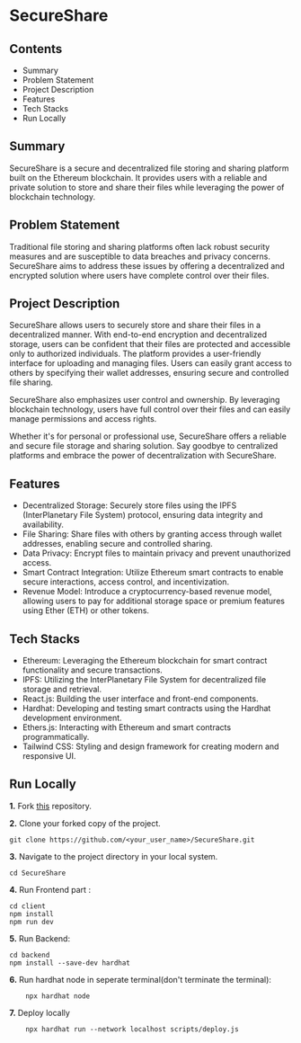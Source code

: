 # SecureShare

## Contents
- Summary
- Problem Statement
- Project Description
- Features
- Tech Stacks
- Run Locally


## Summary

SecureShare is a secure and decentralized file storing and sharing platform built on the Ethereum blockchain. It provides users with a reliable and private solution to store and share their files while leveraging the power of blockchain technology.

## Problem Statement

Traditional file storing and sharing platforms often lack robust security measures and are susceptible to data breaches and privacy concerns. SecureShare aims to address these issues by offering a decentralized and encrypted solution where users have complete control over their files.

## Project Description

SecureShare allows users to securely store and share their files in a decentralized manner. With end-to-end encryption and decentralized storage, users can be confident that their files are protected and accessible only to authorized individuals.
The platform provides a user-friendly interface for uploading and managing files. Users can easily grant access to others by specifying their wallet addresses, ensuring secure and controlled file sharing.

SecureShare also emphasizes user control and ownership. By leveraging blockchain technology, users have full control over their files and can easily manage permissions and access rights.

Whether it's for personal or professional use, SecureShare offers a reliable and secure file storage and sharing solution. Say goodbye to centralized platforms and embrace the power of decentralization with SecureShare.

## Features

- Decentralized Storage: Securely store files using the IPFS (InterPlanetary File System) protocol, ensuring data integrity and availability.
- File Sharing: Share files with others by granting access through wallet addresses, enabling secure and controlled sharing.
- Data Privacy: Encrypt files to maintain privacy and prevent unauthorized access.
- Smart Contract Integration: Utilize Ethereum smart contracts to enable secure interactions, access control, and incentivization.
- Revenue Model: Introduce a cryptocurrency-based revenue model, allowing users to pay for additional storage space or premium features using Ether (ETH) or other tokens.

## Tech Stacks

- Ethereum: Leveraging the Ethereum blockchain for smart contract functionality and secure transactions.
- IPFS: Utilizing the InterPlanetary File System for decentralized file storage and retrieval.
- React.js: Building the user interface and front-end components.
- Hardhat: Developing and testing smart contracts using the Hardhat development environment.
- Ethers.js: Interacting with Ethereum and smart contracts programmatically.
- Tailwind CSS: Styling and design framework for creating modern and responsive UI.

## Run Locally

**1.** Fork [this](https://github.com/zkBOYss/SecureShare.git) repository.

**2.** Clone your forked copy of the project.

```
git clone https://github.com/<your_user_name>/SecureShare.git
```

**3.** Navigate to the project directory in your local system.

```
cd SecureShare
```

**4.** Run Frontend part :

```
cd client
npm install
npm run dev

```

**5.** Run Backend:

```
cd backend
npm install --save-dev hardhat
```

**6.** Run hardhat node in seperate terminal(don't terminate the terminal):

```
    npx hardhat node
```

**7.** Deploy locally

```
    npx hardhat run --network localhost scripts/deploy.js
```
